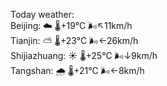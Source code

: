 Today weather:  
Beijing: ☁️   🌡️+19°C 🌬️↖11km/h  
Tianjin: ⛅️  🌡️+23°C 🌬️←26km/h  
Shijiazhuang: ☀️   🌡️+25°C 🌬️↓9km/h  
Tangshan: 🌧   🌡️+21°C 🌬️←8km/h  
